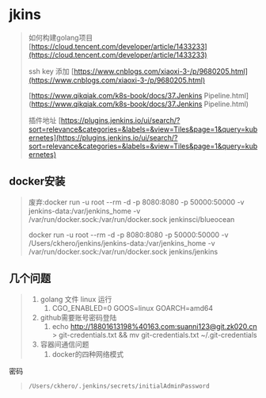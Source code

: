 # jkins

> 如何构建golang项目  [https://cloud.tencent.com/developer/article/1433233](https://cloud.tencent.com/developer/article/1433233)
>
> ssh key 添加 [https://www.cnblogs.com/xiaoxi-3-/p/9680205.html](https://www.cnblogs.com/xiaoxi-3-/p/9680205.html)
>
> [https://www.qikqiak.com/k8s-book/docs/37.Jenkins Pipeline.html](https://www.qikqiak.com/k8s-book/docs/37.Jenkins Pipeline.html)
>
> 插件地址 [https://plugins.jenkins.io/ui/search/?sort=relevance&categories=&labels=&view=Tiles&page=1&query=kubernetes](https://plugins.jenkins.io/ui/search/?sort=relevance&categories=&labels=&view=Tiles&page=1&query=kubernetes)

## docker安装

> 废弃:docker run -u root --rm -d -p 8080:8080 -p 50000:50000 -v jenkins-data:/var/jenkins\_home -v /var/run/docker.sock:/var/run/docker.sock  jenkinsci/blueocean
>
> docker run -u root --rm -d -p 8080:8080 -p 50000:50000 -v /Users/ckhero/jenkins/jenkins-data:/var/jenkins\_home -v /var/run/docker.sock:/var/run/docker.sock  jenkins/jenkins

## 几个问题

> 1. golang 文件 linux 运行
>    1. CGO\_ENABLED=0 GOOS=linux GOARCH=amd64 
> 2. github需要账号密码登陆
>    1. echo [http://18801613198%40163.com:suanni123@git.zk020.cn](http://18801613198%40163.com:suanni123@git.zk020.cn) &gt; git-credentials.txt && mv git-credentials.txt ~/.git-credentials
> 3. 容器间通信问题
>    1. docker的四种网络模式

密码

> ```
> /Users/ckhero/.jenkins/secrets/initialAdminPassword
> ```



